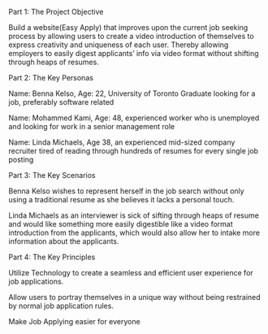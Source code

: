 Part 1: The Project Objective


Build a website(Easy Apply) that improves upon the current job seeking process by allowing users to create a video introduction of themselves to express creativity and uniqueness of each user. Thereby allowing employers to easily digest applicants’ info via video format without shifting through heaps of resumes. 


Part 2: The Key Personas


Name: Benna Kelso, Age: 22, University of Toronto Graduate looking for a job, preferably software related


Name: Mohammed Kami, Age: 48, experienced worker who is unemployed and looking for work in a senior management role


Name: Linda Michaels, Age 38, an experienced mid-sized company recruiter tired of reading through hundreds of resumes for every single job posting


Part 3: The Key Scenarios


Benna Kelso wishes to represent herself in the job search without only using a traditional resume as she believes it lacks a personal touch. 


Linda Michaels as an interviewer is sick of sifting through heaps of resume and would like something more easily digestible like a video format introduction from the applicants, which would also allow her to intake more information about the applicants. 


Part 4: The Key Principles


Utilize Technology to create a seamless and efficient user experience for job applications.


Allow users to portray themselves in a unique way without being restrained by normal job application rules.


Make Job Applying easier for everyone